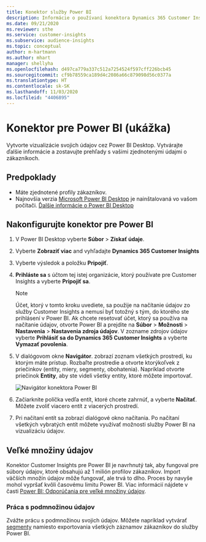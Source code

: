 ```yaml
---
title: Konektor služby Power BI
description: Informácie o používaní konektora Dynamics 365 Customer Insights v Power BI.
ms.date: 09/21/2020
ms.reviewer: sthe
ms.service: customer-insights
ms.subservice: audience-insights
ms.topic: conceptual
author: m-hartmann
ms.author: mhart
manager: shellyha
ms.openlocfilehash: d497ca779a337c512a7254524f597cff226bcb45
ms.sourcegitcommit: cf9b78559ca189d4c2086a66c879098d56c0377a
ms.translationtype: HT
ms.contentlocale: sk-SK
ms.lasthandoff: 11/03/2020
ms.locfileid: "4406895"
---
```

# <a name="connector-for-power-bi-preview"></a>Konektor pre Power BI (ukážka)

Vytvorte vizualizácie svojich údajov cez Power BI Desktop. Vytvárajte ďalšie informácie a zostavujte prehľady s vašimi zjednotenými údajmi o zákazníkoch.

## <a name="prerequisites"></a>Predpoklady

- Máte zjednotené profily zákazníkov.
- Najnovšia verzia [Microsoft Power BI Desktop](https://powerbi.microsoft.com/desktop/) je nainštalovaná vo vašom počítači. [Ďalšie informácie o Power BI Desktop](https://docs.microsoft.com/power-bi/desktop-what-is-desktop)

## <a name="configure-the-connector-for-power-bi"></a>Nakonfigurujte konektor pre Power BI

1. V Power BI Desktop vyberte **Súbor** > **Získať údaje**.

1. Vyberte **Zobraziť viac** and vyhľadajte **Dynamics 365 Customer Insights**

1. Vyberte výsledok a položku **Pripojiť**.

1. **Prihláste sa** s účtom tej istej organizácie, ktorý používate pre Customer Insights a vyberte **Pripojiť sa**.
   > [!NOTE]
   > Účet, ktorý v tomto kroku uvediete, sa použije na načítanie údajov zo služby Customer Insights a nemusí byť totožný s tým, do ktorého ste prihlásení v Power BI. Ak chcete resetovať účet, ktorý sa používa na načítanie údajov, otvorte Power BI a prejdite na **Súbor** > **Možnosti** > **Nastavenia** > **Nastavenia zdroja údajov**. V zozname zdrojov údajov vyberte **Prihlásiť sa do Dynamics 365 Customer Insights** a vyberte **Vymazať povolenia**.  

1. V dialógovom okne **Navigátor**. zobrazí zoznam všetkých prostredí, ku ktorým máte prístup. Rozbaľte prostredie a otvorte ktorýkoľvek z priečinkov (entity, miery, segmenty, obohatenia). Napríklad otvorte priečinok **Entity**, aby ste videli všetky entity, ktoré môžete importovať.

   ![Navigátor konektora Power BI](media/power-bi-navigator.png "Navigátor konektora Power BI")

1. Začiarknite políčka vedľa entít, ktoré chcete zahrnúť, a vyberte **Načítať**. Môžete zvoliť viacero entít z viacerých prostredí.

1. Pri načítaní entít sa zobrazí dialógové okno načítania. Po načítaní všetkých vybratých entít môžete využívať možnosti služby Power BI na vizualizáciu údajov.

## <a name="large-data-sets"></a>Veľké množiny údajov

Konektor Customer Insights pre Power BI je navrhnutý tak, aby fungoval pre súbory údajov, ktoré obsahujú až 1 milión profilov zákazníkov. Import väčších množín údajov môže fungovať, ale trvá to dlho. Proces by navyše mohol vypršať kvôli časovému limitu Power BI. Viac informácií nájdete v časti [Power BI: Odporúčania pre veľké množiny údajov](https://docs.microsoft.com/power-bi/admin/service-premium-what-is#large-datasets). 

### <a name="work-with-a-subset-of-data"></a>Práca s podmnožinou údajov

Zvážte prácu s podmnožinou svojich údajov. Môžete napríklad vytvárať [segmenty](segments.md) namiesto exportovania všetkých záznamov zákazníkov do služby Power BI.
